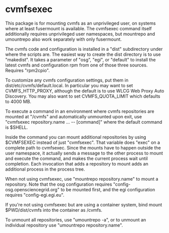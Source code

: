 # cvmfsexec

This package is for mounting cvmfs as an unprivileged user, on systems
where at least fusermount is available.  The cvmfsexec command itself
additionally requires unprivileged user namespaces, but mountrepo and
umountrepo also work separately with only fusermount.

The cvmfs code and configuration is installed in a "dist" subdirectory
under where the scripts are.  The easiest way to create the dist
directory is to use "makedist".  It takes a parameter of "osg", "egi",
or "default" to install the latest cvmfs and configuration rpm from
one of those three sources.  Requires "rpm2cpio".

To customize any cvmfs configuration settings, put them in
dist/etc/cvmfs/default.local.  In particular you may want to set
CVMFS_HTTP_PROXY, although the default is to use WLCG Web Proxy Auto
Discovery.  You may also want to set CVMFS_QUOTA_LIMIT which defaults
to 4000 MB.

To execute a command in an environment where cvmfs repositories are
mounted at "/cvmfs" and automatically unmounted upon exit, use
"cvmfsexec repository.name ... -- [command]" where the default command
is $SHELL.

Inside the command you can mount additional repositories by using
$CVMFSEXEC instead of just "cvmfsexec".  That variable does "exec" on a
complete path to cvmfsexec.  Since the mounts have to happen outside the
user namespace, it actually sends a message to the other process to
mount and execute the command, and makes the current process wait until
completion.  Each invocation that adds a repository to mount adds an
additional process in the process tree.

When not using cvmfsexec, use "mountrepo repository.name" to mount a
repository.  Note that the osg configuration requires
"config-osg.opensciencegrid.org" to be mounted first, and the egi
configuration requires "config-egi.egi.eu".

If you're not using cvmfsexec but are using a container system, bind
mount $PWD/dist/cvmfs into the container as /cvmfs.

To unmount all repositories, use "umountrepo -a", or to unmount an
individual repository use "umountrepo repository.name".
